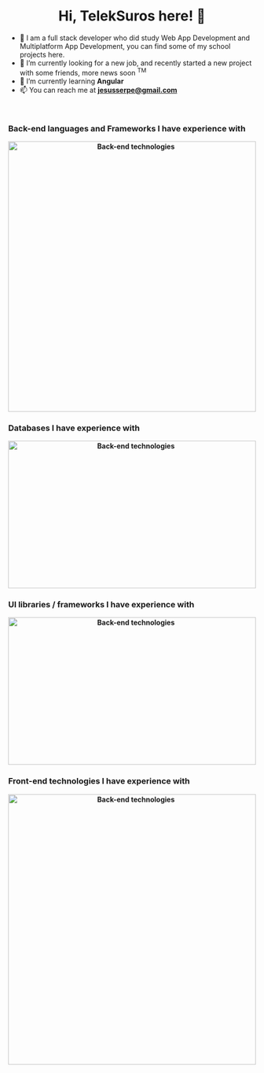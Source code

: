 <div>
	<h1 id="title" align="center">Hi, TelekSuros here! 👋</h1>
	<ul id="about">
		<li>🏫 I am a full stack developer who did study Web App Development and Multiplatform App Development, you can find some of my school projects here.</li>
		<li>🔭 I’m currently looking for a new job, and recently started a new project with some friends, more news soon <sup>TM</sup></li>
		<li>🌱 I’m currently learning <strong>Angular</strong></li>
		<li>📫 You can reach me at <strong><a href="mailto:someone@example.com">jesusserpe@gmail.com</a><strong></li>
	</ul>
	<br>
	<h3 id="back">Back-end languages and Frameworks I have experience with</h3>
	<a  align="center" href="https://github.com/JesusSePe/JesusSePe/blame/main/back-end.svg">
		<img src="back-end.svg" width="100%" height="550px" alt="Back-end technologies">
	</a>
	<br>
	<h3 id="dbs">Databases I have experience with</h3>
	<a  align="center" href="https://github.com/JesusSePe/JesusSePe/blame/main/DBs.svg">
		<img src="DBs.svg" width="100%" height="300px" alt="Back-end technologies">
	</a>
	<br>
	<h3 id="ui-libs">UI libraries / frameworks I have experience with</h3>
	<a  align="center" href="https://github.com/JesusSePe/JesusSePe/blame/main/UI.svg">
		<img src="UI.svg" width="100%" height="300px" alt="Back-end technologies">
	</a>
	<br>
	<h3 id="front">Front-end technologies I have experience with</h3>
	<a  align="center" href="https://github.com/JesusSePe/JesusSePe/blame/main/UI.svg">
		<img src="UI.svg" width="100%" height="550px" alt="Back-end technologies">
	</a>
	<br>
</div>
